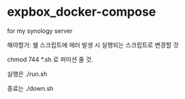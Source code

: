 # expbox_docker-compose
for my synology server

해야할거: 쉘 스크립트에 에러 발생 시 실행되는 스크립트로 변경할 것

chmod 744 *.sh 로 퍼미션 줄 것.

실행은 ./run.sh

종료는 ./down.sh
